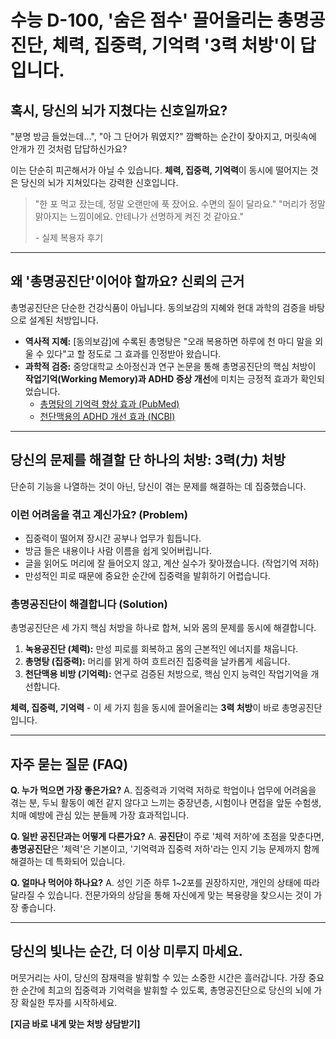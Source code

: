 # 수능 D-100, '숨은 점수' 끌어올리는 총명공진단, 체력, 집중력, 기억력 '3력 처방'이 답입니다.

## 혹시, 당신의 뇌가 지쳤다는 신호일까요?

"분명 방금 들었는데...", "아 그 단어가 뭐였지?"
깜빡하는 순간이 잦아지고, 머릿속에 안개가 낀 것처럼 답답하신가요?

이는 단순히 피곤해서가 아닐 수 있습니다. **체력, 집중력, 기억력**이 동시에 떨어지는 것은 당신의 뇌가 지쳐있다는 강력한 신호입니다.

> "한 포 먹고 잤는데, 정말 오랜만에 푹 잤어요. 수면의 질이 달라요."
> "머리가 정말 맑아지는 느낌이에요. 안테나가 선명하게 켜진 것 같아요."
>
> \- 실제 복용자 후기

---

## 왜 '총명공진단'이어야 할까요? 신뢰의 근거

총명공진단은 단순한 건강식품이 아닙니다. 동의보감의 지혜와 현대 과학의 검증을 바탕으로 설계된 처방입니다.

*   **역사적 지혜:** [동의보감]에 수록된 총명탕은 "오래 복용하면 하루에 천 마디 말을 외울 수 있다"고 할 정도로 그 효과를 인정받아 왔습니다.
*   **과학적 검증:** 중앙대학교 소아정신과 연구 논문을 통해 총명공진단의 핵심 처방이 **작업기억(Working Memory)과 ADHD 증상 개선**에 미치는 긍정적 효과가 확인되었습니다.
    *   [총명탕의 기억력 향상 효과 (PubMed)](https://pubmed.ncbi.nlm.nih.gov/20673844/)
    *   [천단맥용의 ADHD 개선 효과 (NCBI)](https://pmc.ncbi.nlm.nih.gov/articles/PMC7903061/)

---

## 당신의 문제를 해결할 단 하나의 처방: 3력(力) 처방

단순히 기능을 나열하는 것이 아닌, 당신이 겪는 문제를 해결하는 데 집중했습니다.

### 이런 어려움을 겪고 계신가요? (Problem)

*   집중력이 떨어져 장시간 공부나 업무가 힘듭니다.
*   방금 들은 내용이나 사람 이름을 쉽게 잊어버립니다.
*   글을 읽어도 머리에 잘 들어오지 않고, 계산 실수가 잦아졌습니다. (작업기억 저하)
*   만성적인 피로 때문에 중요한 순간에 집중력을 발휘하기 어렵습니다.

### 총명공진단이 해결합니다 (Solution)

총명공진단은 세 가지 핵심 처방을 하나로 합쳐, 뇌와 몸의 문제를 동시에 해결합니다.

1.  **녹용공진단 (체력):** 만성 피로를 회복하고 몸의 근본적인 에너지를 채웁니다.
2.  **총명탕 (집중력):** 머리를 맑게 하여 흐트러진 집중력을 날카롭게 세웁니다.
3.  **천단맥용 비방 (기억력):** 연구로 검증된 처방으로, 핵심 인지 능력인 작업기억을 개선합니다.

**체력, 집중력, 기억력** - 이 세 가지 힘을 동시에 끌어올리는 **3력 처방**이 바로 총명공진단입니다.

---

## 자주 묻는 질문 (FAQ)

**Q. 누가 먹으면 가장 좋은가요?**
A. 집중력과 기억력 저하로 학업이나 업무에 어려움을 겪는 분, 두뇌 활동이 예전 같지 않다고 느끼는 중장년층, 시험이나 면접을 앞둔 수험생, 치매 예방에 관심 있는 분들께 가장 효과적입니다.

**Q. 일반 공진단과는 어떻게 다른가요?**
A. **공진단**이 주로 '체력 저하'에 초점을 맞춘다면, **총명공진단**은 '체력'은 기본이고, '기억력과 집중력 저하'라는 인지 기능 문제까지 함께 해결하는 데 특화되어 있습니다.

**Q. 얼마나 먹어야 하나요?**
A. 성인 기준 하루 1~2포를 권장하지만, 개인의 상태에 따라 달라질 수 있습니다. 전문가와의 상담을 통해 자신에게 맞는 복용량을 찾으시는 것이 가장 좋습니다.

---

## 당신의 빛나는 순간, 더 이상 미루지 마세요.

머뭇거리는 사이, 당신의 잠재력을 발휘할 수 있는 소중한 시간은 흘러갑니다.
가장 중요한 순간에 최고의 집중력과 기억력을 발휘할 수 있도록,
총명공진단으로 당신의 뇌에 가장 확실한 투자를 시작하세요.

**[지금 바로 내게 맞는 처방 상담받기]**
